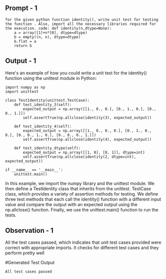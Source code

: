 ## Prompt - 1
```
for the given python function identity(), write unit test for testing the function . Also, import all the necessary libraries required for the execution. code: def identity(n,dtype=None):
    a = array([1]+n*[0], dtype=dtype)
    b = empty((n, n), dtype=dtype)
    b.flat = a
    return b
```

## Output - 1
Here's an example of how you could write a unit test for the identity() function using the unittest module in Python:
```
import numpy as np
import unittest

class TestIdentity(unittest.TestCase):
    def test_identity_3(self):
        expected_output = np.array([[1., 0., 0.], [0., 1., 0.], [0., 0., 1.]])
        self.assertTrue(np.allclose(identity(3), expected_output))
    
    def test_identity_4(self):
        expected_output = np.array([[1., 0., 0., 0.], [0., 1., 0., 0.], [0., 0., 1., 0.], [0., 0., 0., 1.]])
        self.assertTrue(np.allclose(identity(4), expected_output))
    
    def test_identity_dtype(self):
        expected_output = np.array([[1, 0], [0, 1]], dtype=int)
        self.assertTrue(np.allclose(identity(2, dtype=int), expected_output))
        
if __name__ == '__main__':
    unittest.main()
```
In this example, we import the numpy library and the unittest module. We then define a TestIdentity class that inherits from the unittest.
TestCase class, which provides a variety of assertion methods for testing. We define three test methods that each call the identity() function 
with a different input value and compare the output with an expected output using the np.allclose() function. 
Finally, we use the unittest.main() function to run the tests.

## Observation - 1
All the test cases passed, which indicates that unit test cases provided were correct with appropriate imports.
It checks for different test cases and they perform pretty well



#Generated Test Output
```
All test cases passed
```
